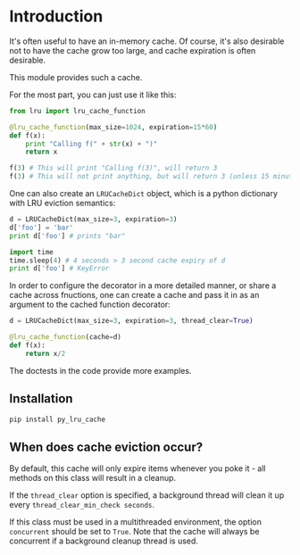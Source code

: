 # Introduction

It's often useful to have an in-memory cache. Of course, it's also desirable not to have the cache grow too large, and cache expiration is often desirable.

This module provides such a cache.

For the most part, you can just use it like this:

```python
from lru import lru_cache_function

@lru_cache_function(max_size=1024, expiration=15*60)
def f(x):
    print "Calling f(" + str(x) + ")"
    return x

f(3) # This will print "Calling f(3)", will return 3
f(3) # This will not print anything, but will return 3 (unless 15 minutes have passed between the first and second function call).
```

One can also create an `LRUCacheDict` object, which is a python dictionary with LRU eviction semantics:

```python
d = LRUCacheDict(max_size=3, expiration=3)
d['foo'] = 'bar'
print d['foo'] # prints "bar"

import time
time.sleep(4) # 4 seconds > 3 second cache expiry of d
print d['foo'] # KeyError
```

In order to configure the decorator in a more detailed manner, or share a cache across fnuctions, one can create a cache and pass it in as an argument to the cached function decorator:

```python
d = LRUCacheDict(max_size=3, expiration=3, thread_clear=True)

@lru_cache_function(cache=d)
def f(x):
    return x/2
```

The doctests in the code provide more examples.

## Installation

```bash
pip install py_lru_cache
```

## When does cache eviction occur?

By default, this cache will only expire items whenever you poke it - all methods on this class will result in a cleanup.

If the `thread_clear` option is specified, a background thread will clean it up every `thread_clear_min_check seconds`.

If this class must be used in a multithreaded environment, the option `concurrent` should be set to `True`. Note that the cache will always be concurrent if a background cleanup thread is used.
